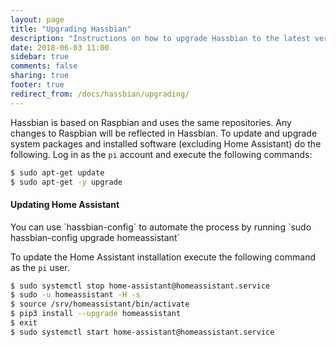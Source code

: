```yaml
---
layout: page
title: "Upgrading Hassbian"
description: "Instructions on how to upgrade Hassbian to the latest version."
date: 2018-06-03 11:00
sidebar: true
comments: false
sharing: true
footer: true
redirect_from: /docs/hassbian/upgrading/
---
```


Hassbian is based on Raspbian and uses the same repositories. Any changes to Raspbian will be reflected in Hassbian. To update and upgrade system packages and installed software (excluding Home Assistant) do the following.
Log in as the `pi` account and execute the following commands:

```bash
$ sudo apt-get update
$ sudo apt-get -y upgrade
```

#### Updating Home Assistant

<p class='note'>
You can use `hassbian-config` to automate the process by running `sudo hassbian-config upgrade homeassistant`
</p>

To update the Home Assistant installation execute the following command as the `pi` user.

```bash
$ sudo systemctl stop home-assistant@homeassistant.service
$ sudo -u homeassistant -H -s
$ source /srv/homeassistant/bin/activate
$ pip3 install --upgrade homeassistant
$ exit
$ sudo systemctl start home-assistant@homeassistant.service
```
